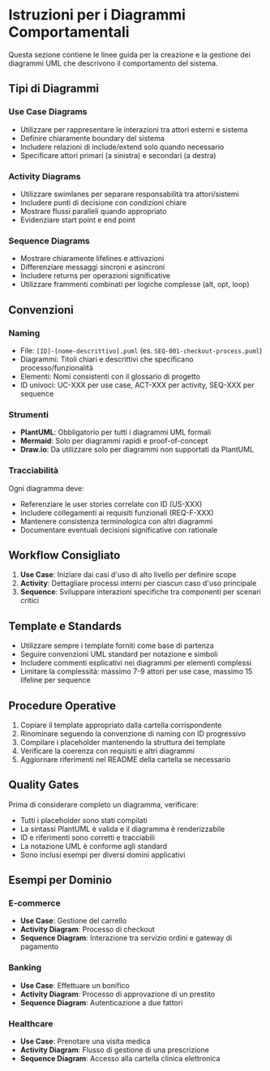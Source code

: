 # Istruzioni per i Diagrammi Comportamentali

Questa sezione contiene le linee guida per la creazione e la gestione dei diagrammi UML che descrivono il comportamento del sistema.

## Tipi di Diagrammi

### Use Case Diagrams

- Utilizzare per rappresentare le interazioni tra attori esterni e sistema
- Definire chiaramente boundary del sistema
- Includere relazioni di include/extend solo quando necessario
- Specificare attori primari (a sinistra) e secondari (a destra)

### Activity Diagrams

- Utilizzare swimlanes per separare responsabilità tra attori/sistemi
- Includere punti di decisione con condizioni chiare
- Mostrare flussi paralleli quando appropriato
- Evidenziare start point e end point

### Sequence Diagrams

- Mostrare chiaramente lifelines e attivazioni
- Differenziare messaggi sincroni e asincroni
- Includere returns per operazioni significative
- Utilizzare frammenti combinati per logiche complesse (alt, opt, loop)

## Convenzioni

### Naming

- File: `[ID]-[nome-descrittivo].puml` (es. `SEQ-001-checkout-process.puml`)
- Diagrammi: Titoli chiari e descrittivi che specificano processo/funzionalità
- Elementi: Nomi consistenti con il glossario di progetto
- ID univoci: UC-XXX per use case, ACT-XXX per activity, SEQ-XXX per sequence

### Strumenti

- **PlantUML**: Obbligatorio per tutti i diagrammi UML formali
- **Mermaid**: Solo per diagrammi rapidi e proof-of-concept
- **Draw.io**: Da utilizzare solo per diagrammi non supportati da PlantUML

### Tracciabilità

Ogni diagramma deve:
- Referenziare le user stories correlate con ID (US-XXX)
- Includere collegamenti ai requisiti funzionali (REQ-F-XXX)
- Mantenere consistenza terminologica con altri diagrammi
- Documentare eventuali decisioni significative con rationale

## Workflow Consigliato

1. **Use Case**: Iniziare dai casi d'uso di alto livello per definire scope
2. **Activity**: Dettagliare processi interni per ciascun caso d'uso principale
3. **Sequence**: Sviluppare interazioni specifiche tra componenti per scenari critici

## Template e Standards

- Utilizzare sempre i template forniti come base di partenza
- Seguire convenzioni UML standard per notazione e simboli
- Includere commenti esplicativi nei diagrammi per elementi complessi
- Limitare la complessità: massimo 7-9 attori per use case, massimo 15 lifeline per sequence

## Procedure Operative

1. Copiare il template appropriato dalla cartella corrispondente
2. Rinominare seguendo la convenzione di naming con ID progressivo
3. Compilare i placeholder mantenendo la struttura del template
4. Verificare la coerenza con requisiti e altri diagrammi
5. Aggiornare riferimenti nel README della cartella se necessario

## Quality Gates

Prima di considerare completo un diagramma, verificare:
- Tutti i placeholder sono stati compilati
- La sintassi PlantUML è valida e il diagramma è renderizzabile
- ID e riferimenti sono corretti e tracciabili
- La notazione UML è conforme agli standard
- Sono inclusi esempi per diversi domini applicativi

## Esempi per Dominio

### E-commerce
- **Use Case**: Gestione del carrello
- **Activity Diagram**: Processo di checkout
- **Sequence Diagram**: Interazione tra servizio ordini e gateway di pagamento

### Banking
- **Use Case**: Effettuare un bonifico
- **Activity Diagram**: Processo di approvazione di un prestito
- **Sequence Diagram**: Autenticazione a due fattori

### Healthcare
- **Use Case**: Prenotare una visita medica
- **Activity Diagram**: Flusso di gestione di una prescrizione
- **Sequence Diagram**: Accesso alla cartella clinica elettronica
